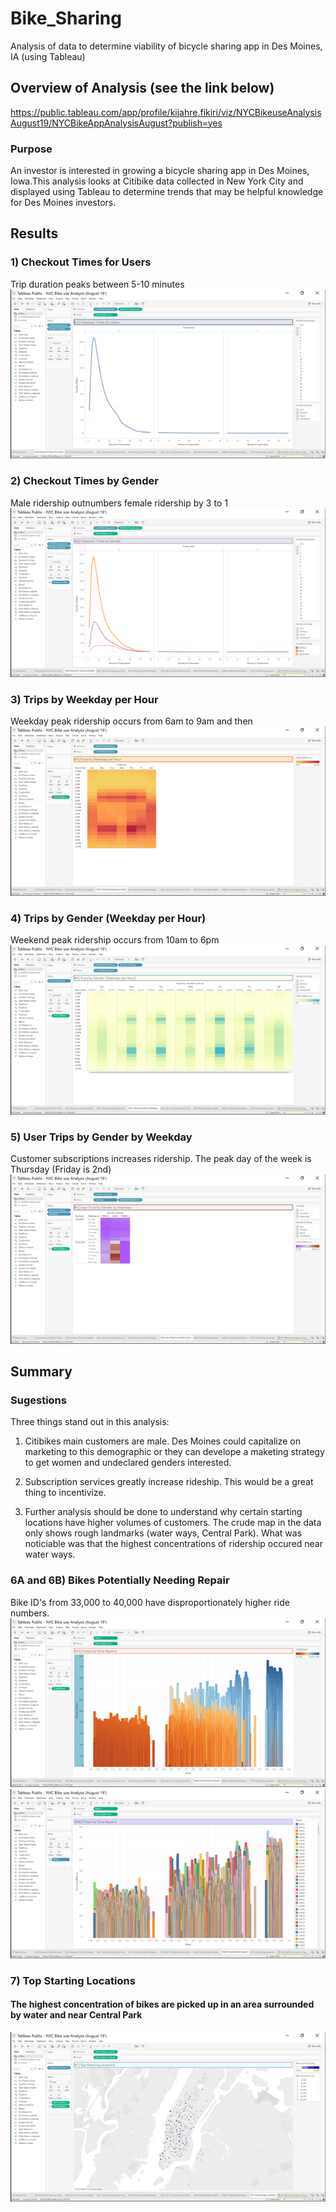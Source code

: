 
# Bike_Sharing
Analysis of data to determine viability of bicycle sharing app in Des Moines, IA (using Tableau)

## Overview of Analysis (see the link below)
https://public.tableau.com/app/profile/kijahre.fikiri/viz/NYCBikeuseAnalysisAugust19/NYCBikeAppAnalysisAugust?publish=yes

### Purpose
An investor is interested in growing a bicycle sharing app in Des Moines, Iowa.This analysis 
looks at Citibike data collected in New York City and displayed using Tableau to determine trends
that may be helpful knowledge for Des Moines investors.

## Results

### 1) Checkout Times for Users
Trip duration peaks between 5-10 minutes
![Alt text](images\Picture1.png)

### 2) Checkout Times by Gender
Male ridership outnumbers female ridership by 3 to 1
![Alt text](images\Picture2.png)

### 3) Trips by Weekday per Hour
Weekday peak ridership occurs from 6am to 9am and then
![Alt text](images\Picture3.png)

### 4) Trips by Gender (Weekday per Hour)
Weekend peak ridership occurs from 10am to 6pm
![Alt text](images\Picture4.png)

### 5) User Trips by Gender by Weekday
Customer subscriptions increases ridership. The peak day of the week is Thursday (Friday is 2nd)
![Alt text](images\Picture5.png)

## Summary

### Sugestions
Three things stand out in this analysis: 
1) Citibikes main customers are male. Des Moines could capitalize on marketing to this 
demographic or they can develope a maketing strategy to get women and undeclared genders
interested.

2) Subscription services greatly increase rideship. This would be a great thing to incentivize.

3) Further analysis should be done to understand why certain starting locations have higher
volumes of customers. The crude map in the data only shows rough landmarks (water ways, Central Park). What was noticiable 
was that the highest concentrations of ridership occured near water ways. 

### 6A and 6B) Bikes Potentially Needing Repair
Bike ID's from 33,000 to 40,000 have disproportionately higher ride numbers.
![Alt text](images\Picture6.png)
![Alt text](images\Picture6b.png)

### 7) Top Starting Locations
#### The highest concentration of bikes are picked up in an area surrounded by water and near Central Park  
![Alt text](images\Picture7.png)